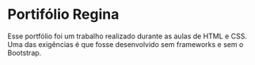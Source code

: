 # Portifólio Regina
 Esse portfólio foi um trabalho realizado durante as aulas de HTML e CSS. Uma das exigências é que fosse desenvolvido sem frameworks e sem o Bootstrap. 
